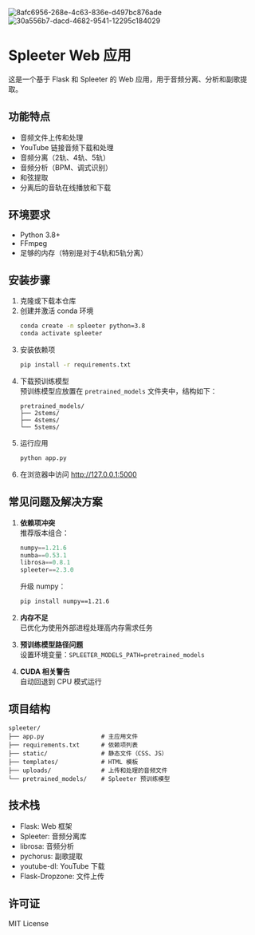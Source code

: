 ![8afc6956-268e-4c63-836e-d497bc876ade](https://github.com/user-attachments/assets/2a5c475b-5c98-4999-9a15-fd0b38943b93)
![30a556b7-dacd-4682-9541-12295c184029](https://github.com/user-attachments/assets/8fb21ab7-5c34-4f00-899e-0f1f69699c15)


# Spleeter Web 应用

这是一个基于 Flask 和 Spleeter 的 Web 应用，用于音频分离、分析和副歌提取。

## 功能特点

- 音频文件上传和处理
- YouTube 链接音频下载和处理
- 音频分离（2轨、4轨、5轨）
- 音频分析（BPM、调式识别）
- 和弦提取
- 分离后的音轨在线播放和下载

## 环境要求

- Python 3.8+
- FFmpeg
- 足够的内存（特别是对于4轨和5轨分离）

## 安装步骤

1. 克隆或下载本仓库
2. 创建并激活 conda 环境
   ```bash
   conda create -n spleeter python=3.8
   conda activate spleeter
   ```
3. 安装依赖项
   ```bash
   pip install -r requirements.txt
   ```
4. 下载预训练模型  
   预训练模型应放置在 `pretrained_models` 文件夹中，结构如下：
   ```
   pretrained_models/
   ├── 2stems/
   ├── 4stems/
   └── 5stems/
   ```
5. 运行应用
   ```bash
   python app.py
   ```
6. 在浏览器中访问 http://127.0.0.1:5000

## 常见问题及解决方案

1. ​**依赖项冲突**  
   推荐版本组合：
   ```python
   numpy==1.21.6
   numba==0.53.1
   librosa==0.8.1
   spleeter==2.3.0
   ```
   升级 numpy：
   ```bash
   pip install numpy==1.21.6
   ```

2. ​**内存不足**  
   已优化为使用外部进程处理高内存需求任务

3. ​**预训练模型路径问题**  
   设置环境变量：`SPLEETER_MODELS_PATH=pretrained_models`

4. ​**CUDA 相关警告**  
   自动回退到 CPU 模式运行

## 项目结构

```
spleeter/
├── app.py                # 主应用文件
├── requirements.txt      # 依赖项列表
├── static/               # 静态文件（CSS、JS）
├── templates/            # HTML 模板
├── uploads/              # 上传和处理的音频文件
└── pretrained_models/    # Spleeter 预训练模型
```

## 技术栈

- Flask: Web 框架
- Spleeter: 音频分离库
- librosa: 音频分析
- pychorus: 副歌提取
- youtube-dl: YouTube 下载
- Flask-Dropzone: 文件上传

## 许可证

MIT License
